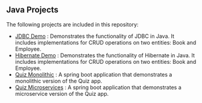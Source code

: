 ## Java Projects

The following projects are included in this repository:

- [JDBC Demo](jdbc_demo/README.md) : Demonstrates the functionality of JDBC in Java. It includes implementations for CRUD operations on two entities: Book and Employee.
- [Hibernate Demo](hibernate_demo/README.md) : Demonstrates the functionality of Hibernate in Java. It includes implementations for CRUD operations on two entities: Book and Employee.
- [Quiz Monolithic](quiz-monolithic-demo/README.md) : A spring boot application that demonstrates a monolithic version of the Quiz app.
- [Quiz Microservices](quiz-microservice-demo/README.md) : A spring boot application that demonstrates a microservice version of the Quiz app.
